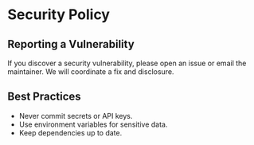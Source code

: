 # Security Policy

## Reporting a Vulnerability

If you discover a security vulnerability, please open an issue or email the maintainer. We will coordinate a fix and disclosure.

## Best Practices
- Never commit secrets or API keys.
- Use environment variables for sensitive data.
- Keep dependencies up to date.
